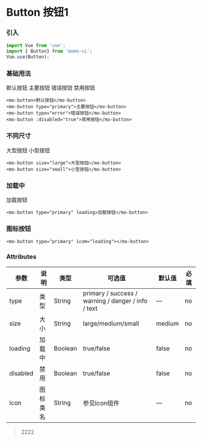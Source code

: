 # Button 按钮1

### 引入

``` js
import Vue from 'vue';
import { Button} from 'momo-ui';
Vue.use(Button);
```

### 基础用法

<section>
<mo-button>默认按钮</mo-button>
<mo-button type="primary">主要按钮</mo-button>
<mo-button type="error">错误按钮</mo-button>
<mo-button :disabled="true">禁用按钮</mo-button>
</section>


``` vue
<mo-button>默认按钮</mo-button>
<mo-button type="primary">主要按钮</mo-button>
<mo-button type="error">错误按钮</mo-button>
<mo-button :disabled="true">禁用按钮</mo-button>
```

### 不同尺寸

<section>
<mo-button size="large">大型按钮</mo-button>
<mo-button size="small">小型按钮</mo-button>
</section>

``` vue
<mo-button size="large">大型按钮</mo-button>
<mo-button size="small">小型按钮</mo-button>
```

### 加载中

<section>
<mo-button type="primary" loading>加载按钮</mo-button>
</section>

``` vue
<mo-button type="primary" loading>加载按钮</mo-button>
```

### 图标按钮

<section>
<mo-button icon="shanchu1"></mo-button>
</section>

``` vue
<mo-button type="primary" icom="loading"></mo-button>
```

### Attributes

| 参数     | 说明     | 类型    | 可选值                                             | 默认值 | 必填 |
| -------- | -------- | ------- | -------------------------------------------------- | ------ | ---- |
| type     | 类型     | String  | primary / success / warning / danger / info / text | —      | no   |
| size     | 大小     | String  | large/medium/small                                 | medium | no   |
| loading  | 加载中   | Boolean | true/false                                         | false  | no   |
| disabled | 禁用     | Boolean | true/false                                         | false  | no   |
| icon     | 图标类名 | String  | 参见Icon组件                                       | —      | no   |


>2222